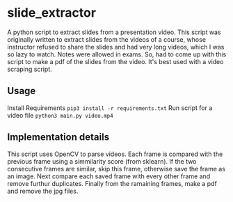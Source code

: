 # slide_extractor
A python script to extract slides from a presentation video. This script was originally written to extract slides from the videos of a course, whose instructor refused to share the slides and had very long videos, which I was so lazy to watch. Notes were allowed in exams. So, had to come up with this script to make a pdf of the slides from the video. It's best used with a video scraping script.

## Usage
Install Requirements
`pip3 install -r requirements.txt`
Run script for a video file
`python3 main.py video.mp4`

## Implementation details
This script uses OpenCV to parse videos. Each frame is compared with the previous frame using a simmilarity score (from sklearn). If the two consecutive frames are similar, skip this frame, otherwise save the frame as an image. Next compare each saved frame with every other frame and remove furthur duplicates. Finally from the ramaining frames, make a pdf and remove the jpg files.
